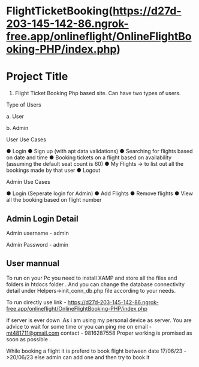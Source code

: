 # FlightTicketBooking(https://d27d-203-145-142-86.ngrok-free.app/onlineflight/OnlineFlightBooking-PHP/index.php)
# Project Title
1.	Flight Ticket Booking
Php based site. Can have two types of users.

Type of Users

a.	User

b.	Admin



User Use Cases

●	Login
●	Sign up (with apt data validations)
●	Searching for flights based on date and time
●	Booking tickets on a flight based on availability (assuming the default seat count is 60)
●	My Flights -> to list out all the bookings made by that user
●	Logout
		
  
  
  Admin Use Cases
  
●	Login (Seperate login for Admin)
●	Add Flights
●	Remove flights
●	View all the booking based on flight number 




## Admin Login Detail

Admin username - admin

Admin Password - admin

## User mannual

To run on your Pc you need to install XAMP and store all the files and folders in htdocs folder . And you can change the database connectivity detail under Helpers->init_conn_db.php file according to your needs.


To run directly use link - https://d27d-203-145-142-86.ngrok-free.app/onlineflight/OnlineFlightBooking-PHP/index.php

If server is ever down .As i am using my personal device as server.
You are advice to wait for some time or you can ping me on 
email - mt481711@gmail.com
contact - 9816287558
Proper working is promised as soon as possible .


While booking a flight it is preferd to book flight between date 17/06/23 ->20/06/23
else admin can add one and then try to book it 


